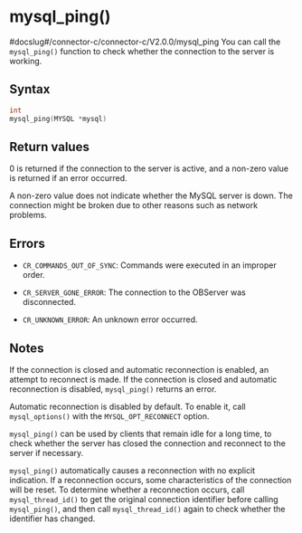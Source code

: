 mysql_ping()
=================================
#docslug#/connector-c/connector-c/V2.0.0/mysql_ping
You can call the `mysql_ping()` function to check whether the connection to the server is working.

Syntax
---------------------------

```c
int
mysql_ping(MYSQL *mysql)
```



Return values
----------------------------------

0 is returned if the connection to the server is active, and a non-zero value is returned if an error occurred.

A non-zero value does not indicate whether the MySQL server is down. The connection might be broken due to other reasons such as network problems.

Errors
---------------------------

* `CR_COMMANDS_OUT_OF_SYNC`: Commands were executed in an improper order.



* `CR_SERVER_GONE_ERROR`: The connection to the OBServer was disconnected.



* `CR_UNKNOWN_ERROR`: An unknown error occurred.






Notes
--------------------------

If the connection is closed and automatic reconnection is enabled, an attempt to reconnect is made. If the connection is closed and automatic reconnection is disabled, `mysql_ping()` returns an error.

Automatic reconnection is disabled by default. To enable it, call `mysql_options()` with the `MYSQL_OPT_RECONNECT` option.

`mysql_ping()` can be used by clients that remain idle for a long time, to check whether the server has closed the connection and reconnect to the server if necessary.

`mysql_ping()` automatically causes a reconnection with no explicit indication. If a reconnection occurs, some characteristics of the connection will be reset. To determine whether a reconnection occurs, call `mysql_thread_id()` to get the original connection identifier before calling `mysql_ping()`, and then call `mysql_thread_id()` again to check whether the identifier has changed.
